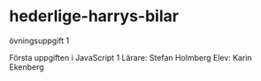 # hederlige-harrys-bilar
övningsuppgift 1

Första uppgiften i JavaScript 1
Lärare: Stefan Holmberg
Elev: Karin Ekenberg
